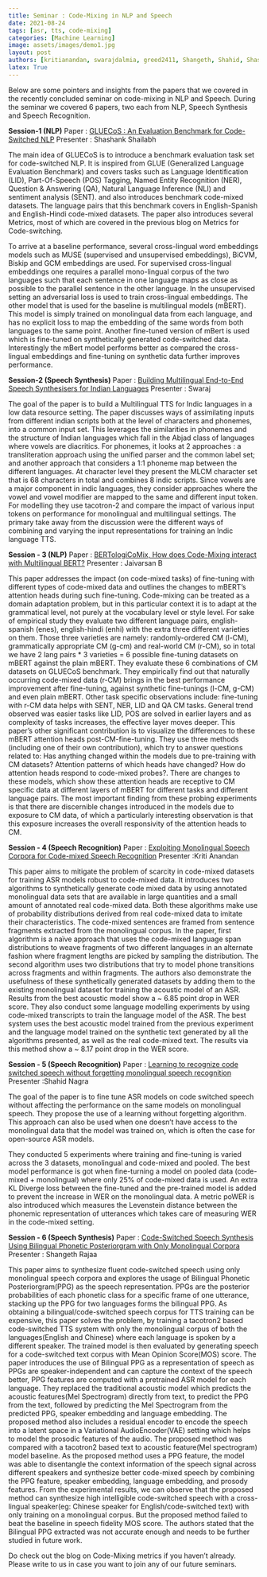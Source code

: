 ```yaml
---
title: Seminar : Code-Mixing in NLP and Speech
date: 2021-08-24
tags: [asr, tts, code-mixing]
categories: [Machine Learning]
image: assets/images/demo1.jpg
layout: post
authors: [kritianandan, swarajdalmia, greed2411, Shangeth, Shahid, Shashank]
latex: True
---
```


Below are some pointers and insights from the papers that we covered in the recently concluded seminar on code-mixing in NLP and Speech. During the seminar we covered 6 papers, two each from NLP, Speech Synthesis and Speech Recognition.

**Session-1 (NLP)**
Paper : [GLUECoS : An Evaluation Benchmark for Code-Switched NLP](https://arxiv.org/pdf/2004.12376.pdf)
Presenter : Shashank Shailabh

The main idea of GLUECoS is to introduce a benchmark evaluation task set for code-switched NLP. It is inspired from GLUE (Generalized Language Evaluation Benchmark) and covers tasks such as Language Identification (LID),  Part-Of-Speech (POS) Tagging, Named Entity Recognition (NER), Question & Answering (QA), Natural Language Inference (NLI) and sentiment analysis (SENT).  and also introduces benchmark code-mixed datasets. The language pairs that this benchmark covers in English-Spanish and English-Hindi code-mixed datasets. The paper also introduces several Metrics, most of which are covered in the previous blog on Metrics for Code-switching.

To arrive at a baseline performance, several cross-lingual word embeddings models such as MUSE (supervised and unsupervised embeddings), BiCVM, Biskip and GCM embeddings are used. For supervised cross-lingual embeddings one requires a parallel mono-lingual corpus of the two languages such that each sentence in one language maps as close as possible to the parallel sentence in the other language. In the unsupervised setting an adversarial loss is used to train cross-lingual embeddings. The other model that is used for the baseline is multilingual models (mBERT). This model is simply trained on monolingual data from each language, and has no explicit loss to map the embedding of the same words from both languages to the same point. Another fine-tuned version of mBert is used which is fine-tuned on synthetically generated code-switched data. Interestingly the mBert model performs better as compared the cross-lingual embeddings and fine-tuning on synthetic data further improves performance.


**Session-2 (Speech Synthesis)**
Paper : [Building Multilingual End-to-End Speech Synthesisers for Indian Languages](https://arxiv.org/pdf/2008.00768v1.pdf)
Presenter : Swaraj

The goal of the paper is to build a Multilingual TTS for Indic languages in a low data resource setting. The paper discusses ways of assimilating inputs from different indian scripts both at the level of characters and phonemes, into a common input set. This leverages the similarities in phonemes and the structure of Indian languages which fall in the Abjad class of languages where vowels are diacritics.  For phonemes, it looks at 2 approaches : a transliteration approach using the unified parser and the common label set; and another approach that considers a 1:1 phoneme map between the different languages. At character level they present the MLCM character set that is 68 characters in total and combines 8 indic scripts. Since vowels are a major component in indic languages, they consider approaches where the vowel and vowel modifier are mapped to the same and different input token. For modelling they use tacotron-2 and compare the impact of various input tokens on performance for monolingual and multilingual settings. The primary take away from the discussion were the different ways of combining and varying the input representations for training an Indic language TTS.


**Session - 3 (NLP)**
Paper : [BERTologiCoMix, How does Code-Mixing interact with Multilingual BERT?](https://aclanthology.org/2021.adaptnlp-1.12.pdf)
Presenter : Jaivarsan B

This paper addresses the impact (on code-mixed tasks) of fine-tuning with different types of code-mixed data and outlines the changes to mBERT’s attention heads during such fine-tuning.
Code-mixing can be treated as a domain adaptation problem, but in this particular context it is to adapt at the grammatical level, not purely at the vocabulary level or style level. For sake of empirical study they evaluate two different language pairs, english-spanish (enes), english-hindi (enhi) with the extra three different varieties on them. Those three varieties are namely: randomly-ordered CM (l-CM), grammatically appropriate CM (g-cm) and real-world CM (r-CM), so in total we have 2 lang pairs * 3 varieties = 6 possible fine-tuning datasets on mBERT  against the plain mBERT. They evaluate these 6 combinations of CM datasets on GLUECoS benchmark. They empirically find out that naturally occurring code-mixed data (r-CM) brings in the best performance improvement after fine-tuning, against synthetic fine-tunings (l-CM, g-CM) and even plain mBERT. Other task specific observations include: fine-tuning with r-CM data helps with SENT, NER, LID and QA CM tasks. General trend observed was easier tasks like LID, POS are solved in earlier layers and as complexity of tasks increases, the effective layer moves deeper. This paper’s other significant contribution is to visualize the differences to these mBERT attention heads post-CM-fine-tuning. They use three methods (including one of their own contribution), which try to answer questions related to: Has anything changed within the models due to pre-training with CM datasets? Attention patterns of which heads have changed? How do attention heads respond to code-mixed probes?. There are changes to these models, which show these attention heads are receptive to CM specific data at different layers of mBERT for different tasks and different language pairs. The most important finding from these probing experiments is that there are discernible changes introduced in the models due to exposure to CM data, of which a particularly interesting observation is that this exposure increases the overall responsivity of the attention heads to CM.


**Session - 4 (Speech Recognition)**
Paper : [Exploiting Monolingual Speech Corpora for Code-mixed Speech Recognition](https://www.researchgate.net/profile/Karan-Taneja/publication/335829565_Exploiting_Monolingual_Speech_Corpora_for_Code-Mixed_Speech_Recognition/links/602571e3299bf1cc26bcbce9/Exploiting-Monolingual-Speech-Corpora-for-Code-Mixed-Speech-Recognition.pdf)
Presenter :Kriti Anandan

This paper aims to mitigate the problem of scarcity in code-mixed datasets for training ASR models robust to code-mixed data. It introduces two algorithms to synthetically generate code mixed data by using annotated monolingual data sets that are available in large quantities and a small amount of annotated real code-mixed data. Both these algorithms make use of probability distributions derived from real code-mixed data to imitate their characteristics. The code-mixed sentences are framed from sentence fragments extracted from the monolingual corpus. In the paper, first algorithm is a naïve approach that uses the code-mixed language span distributions to weave fragments of two different languages in an alternate fashion where fragment lengths are picked by sampling the distribution. The second algorithm uses two distributions that try to model phone transitions across fragments and within fragments. The authors also demonstrate the usefulness of these synthetically generated datasets by adding them to the existing monolingual dataset for training the acoustic model of an ASR. Results from the best acoustic model show a ~ 6.85 point drop in WER score. They also conduct some language modelling experiments by using code-mixed transcripts to train the language model of the ASR. The best system uses the best acoustic model trained from the previous experiment and the language model trained on the synthetic text generated by all the algorithms presented, as well as the real code-mixed text. The results via this method show a ~ 8.17 point drop in the WER score.


**Session - 5 (Speech Recognition)**
Paper : [Learning to recognize code switched speech without forgetting monolingual speech recognition](https://arxiv.org/pdf/2006.00782.pdf)
Presenter :Shahid Nagra

The goal of the paper is to fine tune ASR models on code switched speech without affecting the performance on the same models on monolingual speech. They propose the use of a learning without forgetting algorithm. This approach can also be used when one doesn’t have access to the monolingual data that the model was trained on, which is often the case for open-source ASR models.

They conducted 5 experiments where training and fine-tuning is varied across the 3 datasets, monolingual and code-mixed and pooled. The best model performance is got when fine-turning a model on pooled data (code-mixed + monolingual) where only 25% of code-mixed data is used. An extra KL Diverge loss between the fine-tuned and the pre-trained model is added to prevent the increase in WER on the monolingual data. A metric poWER is also introduced which measures the Levenstein distance between the phonemic representation of utterances which takes care of measuring WER in the code-mixed setting.


**Session - 6 (Speech Synthesis)**
Paper : [Code-Switched Speech Synthesis Using Bilingual Phonetic Posteriorgram with Only Monolingual Corpora](https://www1.se.cuhk.edu.hk/~hccl/publications/pub/Icassp20_cstts_camera_ready.pdf)
Presenter : Shangeth Rajaa

This paper aims to synthesize fluent code-switched speech using only monolingual speech corpora and explores the usage of Bilingual Phonetic Posteriorgram(PPG) as the speech representation. PPGs are the posterior probabilities of each phonetic class for a specific frame of one utterance, stacking up the PPG for two languages forms the bilingual PPG. As obtaining a bilingual/code-switched speech corpus for TTS training can be expensive, this paper solves the problem, by training a tacotron2 based code-switched TTS system with only the monolingual corpus of both the languages(English and Chinese) where each language is spoken by a different speaker. The trained model is then evaluated by generating speech for a code-switched text corpus with Mean Opinion Score(MOS) score. The paper introduces the use of Bilingual PPG as a representation of speech as PPGs are speaker-independent and can capture the context of the speech better, PPG features are computed with a pretrained ASR model for each language. They replaced the traditional acoustic model which predicts the acoustic features(Mel Spectrogram) directly from text, to predict the PPG from the text, followed by predicting the Mel Spectrogram from the predicted PPG, speaker embedding and language embedding. The proposed method also includes a residual encoder to encode the speech into a latent space in a Variational AudioEncoder(VAE) setting which helps to model the prosodic features of the audio. The proposed method was compared with a tacotron2 based text to acoustic feature(Mel spectrogram) model baseline. As the proposed method uses a PPG feature, the model was able to disentangle the context information of the speech signal across different speakers and synthesize better code-mixed speech by combining the PPG feature, speaker embedding, language embedding, and prosody features. From the experimental results, we can observe that the proposed method can synthesize high intelligible code-switched speech with a cross-lingual speaker(eg: Chinese speaker for English/code-switched text) with only training on a monolingual corpus. But the proposed method failed to beat the baseline in speech fidelity MOS score. The authors stated that the Bilingual PPG extracted was not accurate enough and needs to be further studied in future work.


Do check out the blog on Code-Mixing metrics if you haven’t already. Please write to us in case you want to join any of our future seminars.
